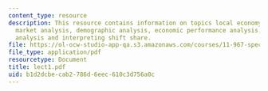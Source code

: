 ```yaml
---
content_type: resource
description: This resource contains information on topics local economy, cluster analysis,
  market analysis, demographic analysis, economic performance analysis, shift share
  analysis and interpreting shift share.
file: https://ol-ocw-studio-app-qa.s3.amazonaws.com/courses/11-967-special-studies-in-urban-studies-and-planning-economic-development-planning-skills-january-iap-2007/b1d2dcbecab2786d6eec610c3d756a0c_lect1.pdf
file_type: application/pdf
resourcetype: Document
title: lect1.pdf
uid: b1d2dcbe-cab2-786d-6eec-610c3d756a0c
---
```

